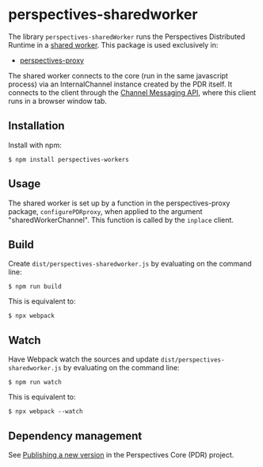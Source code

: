 # perspectives-sharedworker
The library `perspectives-sharedWorker` runs the Perspectives Distributed Runtime in a [shared worker](https://developer.mozilla.org/en-US/docs/Web/API/SharedWorker). This package is used exclusively in:
* [perspectives-proxy](https://github.com/joopringelberg/perspectives-proxy)

The shared worker connects to the core (run in the same javascript process) via an InternalChannel instance created by the PDR itself. It connects to the client through the [Channel Messaging API](https://developer.mozilla.org/en-US/docs/Web/API/Channel_Messaging_API), where this client runs in a browser window tab.

## Installation
Install with npm:

```
$ npm install perspectives-workers
```

## Usage
The shared worker is set up by a function in the perspectives-proxy package, `configurePDRproxy`, when applied to the argument "sharedWorkerChannel". This function is called by the `inplace` client.


## Build
Create `dist/perspectives-sharedworker.js` by evaluating on the command line:

```
$ npm run build
```
This is equivalent to:
```
$ npx webpack
```
## Watch
Have Webpack watch the sources and update `dist/perspectives-sharedworker.js` by evaluating on the command line:

```
$ npm run watch
```
This is equivalent to:
```
$ npx webpack --watch
```
## Dependency management
See [Publishing a new version](https://github.com/joopringelberg/perspectives-core/blob/master/technical%20readme.md#publishing-a-new-version) in the Perspectives Core (PDR) project.

